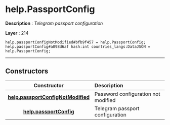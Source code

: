 # help.PassportConfig

**Description** : *Telegram passport configuration*

**Layer** : 214

```tl
help.passportConfigNotModified#bfb9f457 = help.PassportConfig;
help.passportConfig#a098d6af hash:int countries_langs:DataJSON = help.PassportConfig;
```

---

## Constructors

| Constructor | Description |
| :---: | :--- |
| [**help.passportConfigNotModified**](constructor/help.passportConfigNotModified) | Password configuration not modified |
| [**help.passportConfig**](constructor/help.passportConfig) | Telegram passport configuration |